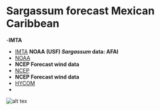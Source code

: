 # Sargassum forecast Mexican Caribbean
-**IMTA**
- [IMTA](https://www.gob.mx/imta)
**NOAA (USF) *Sargassum* data: AFAI**
- [NOAA](https://cwcgom.aoml.noaa.gov/cgom/OceanViewer/#)
- **NCEP Forecast wind data**
- [NCEP](https://polar.ncep.noaa.gov/waves/download2.shtml?)
- **NCEP Forecast wind data**
- [HYCOM]()
- 


![alt tex](image.jpg)
